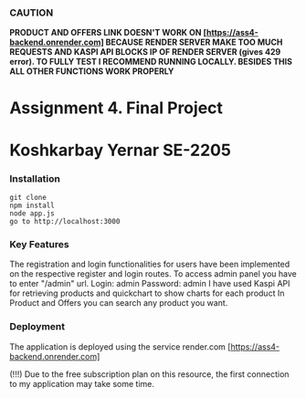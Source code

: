 ### CAUTION
**PRODUCT AND OFFERS LINK DOESN'T WORK ON [https://ass4-backend.onrender.com] BECAUSE RENDER SERVER MAKE TOO MUCH REQUESTS AND KASPI API BLOCKS IP OF RENDER SERVER (gives 429 error).
TO FULLY TEST I RECOMMEND RUNNING LOCALLY. BESIDES THIS ALL OTHER FUNCTIONS WORK PROPERLY**

# Assignment 4. Final Project
# Koshkarbay Yernar SE-2205

### Installation
    git clone
    npm install
    node app.js
    go to http://localhost:3000

### Key Features
The registration and login functionalities for users have been implemented on the respective register and login routes.
To access admin panel you have to enter "/admin" url. Login: admin  Password: admin
I have used Kaspi API for retrieving products and quickchart to show charts for each product
In Product and Offers you can search any product you want.



### Deployment
The application is deployed using the service render.com
[https://ass4-backend.onrender.com]


(!!!) Due to the free subscription plan on this resource, the first connection to my application may take some time.
